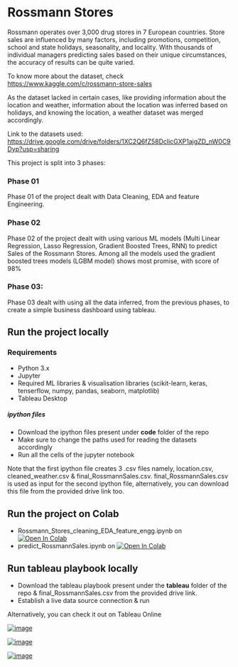# Rossmann Stores

Rossmann operates over 3,000 drug stores in 7 European countries. Store sales are influenced by many factors, including promotions, competition, school and state holidays, seasonality, and locality. With thousands of individual managers predicting sales based on their unique circumstances, the accuracy of results can be quite varied.

To know more about the dataset, check https://www.kaggle.com/c/rossmann-store-sales

As the dataset lacked in certain cases, like providing information about the location and weather, information about the location was inferred based on holidays, and knowing the location, a weather dataset was merged accordingly.

Link to the datasets used: https://drive.google.com/drive/folders/1XC2Q6fZ58DclicGXP1ajgZD_nW0C9Dyp?usp=sharing 

This project is split into 3 phases:

### Phase 01
Phase 01 of the project dealt with Data Cleaning, EDA and feature Engineering.

### Phase 02
Phase 02 of the project dealt with using various ML models (Multi Linear Regression, Lasso Regression, Gradient Boosted Trees, RNN) to predict Sales of the Rossmann Stores.
Among all the models used the gradient boosted trees models (LGBM model) shows most promise, with score of 98%

### Phase 03:
Phase 03 dealt with using all the data inferred, from the previous phases, to create a simple business dashboard using tableau.

## Run the project locally

### Requirements
- Python 3.x 
- Jupyter
- Required ML libraries & visualisation libraries (scikit-learn, keras, tenserflow, numpy, pandas, seaborn, matplotlib) 
- Tableau Desktop

##### ipython files
- Download the ipython files present under **code** folder of the repo
- Make sure to change the paths used for reading the datasets accordingly
- Run all the cells of the jupyter notebook

Note that the first ipython file creates 3 .csv files namely, location.csv, cleaned_weather.csv & final_RossmannSales.csv.
final_RossmannSales.csv is used as input for the second ipython file, alternatively, you can download this file from the provided drive link too.

## Run the project on Colab

- Rossmann_Stores_cleaning_EDA_feature_engg.ipynb on [![Open In Colab](https://colab.research.google.com/assets/colab-badge.svg)](https://colab.research.google.com/drive/1DsQ7wRGrX66ma65QItQb7HptiVo3wBPY?usp=sharing) 
- predict_RossmannSales.ipynb on [![Open In Colab](https://colab.research.google.com/assets/colab-badge.svg)](https://colab.research.google.com/drive/1mgUAhohqbsJm9oivW5QH2e0Lpy7_XpDw?usp=sharing)

## Run tableau playbook locally
- Download the tableau playbook present under the **tableau** folder of the repo & final_RossmannSales.csv from the provided drive link.
- Establish a live data source connection & run

Alternatively, you can check it out on Tableau Online


[![image](https://user-images.githubusercontent.com/44095548/103937966-904a8080-514f-11eb-8962-4c3553b1e1b4.png)](https://prod-apnortheast-a.online.tableau.com/t/rossmannstores/views/Rossmann_project/ExecutiveOverview/nayak.amit.blr@gmail.com/55b376ad-20d8-48c6-8596-902ad5cebf6c?:display_count=n&:showVizHome=n&:origin=viz_share_link)


[![image](https://user-images.githubusercontent.com/44095548/103938578-79f0f480-5150-11eb-978a-528a84568080.png)](https://prod-apnortheast-a.online.tableau.com/t/rossmannstores/views/Rossmann_project/AnalyticOverview/nayak.amit.blr@gmail.com/b98acdbc-ecae-4c31-9ccc-9248337f0c2e?:display_count=n&:showVizHome=n&:origin=viz_share_link)


[![image](https://user-images.githubusercontent.com/44095548/103938803-d3592380-5150-11eb-9a4c-5d75d034cb78.png)](https://prod-apnortheast-a.online.tableau.com/t/rossmannstores/views/Rossmann_project/ManagerOverview?:showAppBanner=false&:display_count=n&:showVizHome=n&:origin=viz_share_link)






